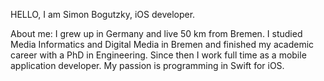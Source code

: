 HELLO,
I am Simon Bogutzky, iOS developer.

About me: I grew up in Germany and live 50 km from Bremen. I studied Media Informatics and Digital Media in Bremen and finished my academic career with a PhD in Engineering. Since then I work full time as a mobile application developer. My passion is programming in Swift for iOS. 
